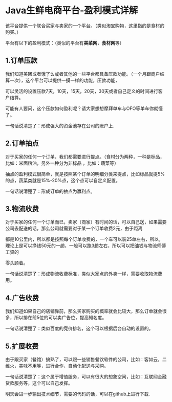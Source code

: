 # Java生鲜电商平台-盈利模式详解

该平台提供一个联合买家与卖家的一个平台。（类似淘宝购物，这里指的是食材的购买。）

平台有以下的盈利模式：（类似的平台有**美菜网**，**食材网**等）

## 1.订单压款

我们知道美团或者饿了么或者其他的一些平台都具备压款功能。（一个月跟商户结算一次），这个平台可以提供一摸一样的功能，压款功能，

可以灵活的设置压款7天，10天，15天，20天，30天或者自己定义的时间进行客户结算。

可能有人要问，这个压款如何盈利呢？请大家想想摩拜单车与OFO等单车你就懂了。

一句话说清楚了：形成强大的资金池存在公司的账户上.

## 2.订单抽点

对于买家的任何一个订单，我们都需要进行提点。（食材分为两种，一种是标品，比如：米面粮油，另外一种分为非标品 ，比如：蔬菜等）

抽点的盈利模式很简单，就是按照某个订单的明细分类来提点，比如标品就提5%的点，蔬菜类就是15%-20%点，这个点可以自定义配置。

一句话说清楚了：形成订单的抽点为赢利点。

## 3.物流收费

对于买家的任何一个订单而已，卖家（商家）有时间的话，可以自己送，如果需要公司去配送的话，那么公司就需要对于某一个订单收费2元，由于距离

都是10公里内，所以都是按照每个订单收费的，一个车可以装25单左右，所以，理论上是可以挣钱50元的一趟，一般可以跑3趟左右，所以可以把油钱与物流师傅工资的

零头顾着。

一句话说清楚了：形成物流收费标准，类似大家点的外卖一样，需要收取物流费用。

## 4.广告收费

我们知道如果自己的店铺靠前，那么买家购买的概率就会比较大，那么订单就会很多，所以排在前5位的可以卖广告位，提高知名度。

一句话说清楚了：类似百度的竞价排名，这个可以根据后台自动的设置的。

## 5.扩展收费

由于跟买家（餐馆）搞熟了，可以跟一些销售餐饮软件的公司，比如：客如云，二维火，美味不用等，进行合作，自动化配送与采购。

一句话说清楚了：这个属于增值服务，可以有很大的想象空间，比如：互联网金融贷款服务等，这个可以自己发挥。

明天会进一步输出技术细节，需要的代码的话，可以在github上进行下载.

